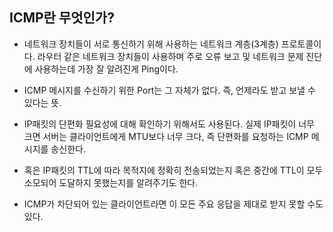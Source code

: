 ## ICMP란 무엇인가? 

- 네트워크 장치들이 서로 통신하기 위해 사용하는 네트워크 계층(3계층) 프로토콜이다. 라우터 같은 네트워크 장치들이 사용하며 주로 오류 보고 및 네트워크 문제 진단에 사용하는데 가장 잘 알려진게 Ping이다. 

- ICMP 메시지를 수신하기 위한 Port는 그 자체가 없다. 즉, 언제라도 받고 보낼 수 있다는 뜻.

- IP패킷의 단편화 필요성에 대해 확인하기 위해서도 사용된다. 실제 IP패킷이 너무 크면 서버는 클라이언트에게 MTU보다 너무 크다, 즉 단편화를 요청하는 ICMP 메시지를 송신한다. 

- 혹은 IP패킷의 TTL에 따라 목적지에 정확히 전송되었는지 혹은 중간에 TTL이 모두 소모되어 도달하지 못했는지를 알려주기도 한다.

- ICMP가 차단되어 있는 클라이언트라면 이 모든 주요 응답을 제대로 받지 못할 수도 있다.

